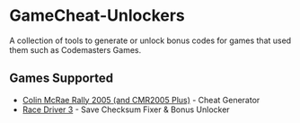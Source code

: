 # GameCheat-Unlockers
A collection of tools to generate or unlock bonus codes for games that used them such as Codemasters Games.

## Games Supported
* [Colin McRae Rally 2005 (and CMR2005 Plus)](CMR2005CheatGen/) - Cheat Generator
* [Race Driver 3](RD3Tools/) - Save Checksum Fixer & Bonus Unlocker
